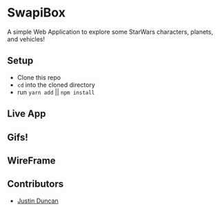 # SwapiBox

A simple Web Application to explore some StarWars characters, planets, and vehicles!

## Setup

- Clone this repo
- `cd` into the cloned directory
- run `yarn add` || `npm install`

## Live App

## Gifs!

## WireFrame


## Contributors

* [Justin Duncan](https://github.com/JustinD85)